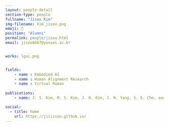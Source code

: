 ```yaml
---
layout: people-detail
section-type: people
fullname: "Jisoo Kim"
img-filename: kim_jisoo.png
emoji: 👑
position: "Alumni"
permalink: people/jisoo.html
email: jisoo6687@yonsei.ac.kr


works: lgai.png


fields:
    - name : Embodied AI
    - name : Human Alignment Research
    - name : Virtual Human
  
publications:
    - name: J. S. Kim, M. S. Kim, J. H. Kim, J. H. Yang, S. E. Cho, and J. E. Nah, “System to Encourage Safe Driving of Personal Mobile Devices Based on Image Recognition and IoT,” Proceedings of the Korea Information Processing Society Conference, pp. 860–862, Nov. 2022.

social:
  - title: home
    url: https://jiiiisoo.github.io/
---
```

